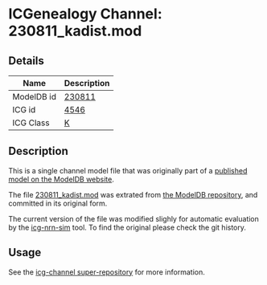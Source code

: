 # ICGenealogy Channel: 230811\_kadist.mod

## Details

Name | Description
---- | -----------
ModelDB id | [230811](http://senselab.med.yale.edu/ModelDB/ShowModel.cshtml?model=230811)
ICG id | [4546](http://icg.neurotheory.ox.ac.uk/channels/1/4546)
ICG Class | [K](http://icg.neurotheory.ox.ac.uk/channels/1)

## Description

This is a single channel model file that was originally part of a [published model on the ModelDB website](http://senselab.med.yale.edu/mModelDB/ShowModel.cshtml?model=230811).


The file [230811\_kadist.mod](230811_kadist.mod) was extrated from [the ModelDB repository](http://senselab.med.yale.edu/ModelDB/ShowModel.cshtml?model=230811), and committed in its original form.

The current version of the file was modified slighly for automatic evaluation by the [icg-nrn-sim](https://github.com/icgenealogy/icg-nrn-sim) tool. To find the original please check the git history.


## Usage

See the [icg-channel super-repository](https://github.com/icgenealogy/icg-channels) for more information.